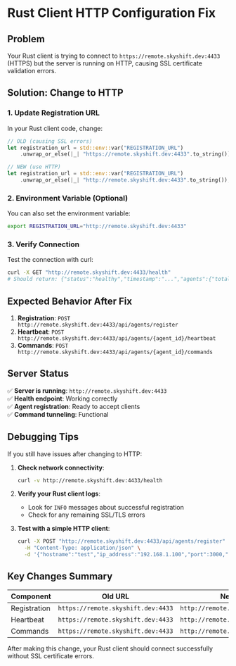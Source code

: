 # Rust Client HTTP Configuration Fix

## Problem
Your Rust client is trying to connect to `https://remote.skyshift.dev:4433` (HTTPS) but the server is running on HTTP, causing SSL certificate validation errors.

## Solution: Change to HTTP

### 1. Update Registration URL
In your Rust client code, change:
```rust
// OLD (causing SSL errors)
let registration_url = std::env::var("REGISTRATION_URL")
    .unwrap_or_else(|_| "https://remote.skyshift.dev:4433".to_string());

// NEW (use HTTP)
let registration_url = std::env::var("REGISTRATION_URL")
    .unwrap_or_else(|_| "http://remote.skyshift.dev:4433".to_string());
```

### 2. Environment Variable (Optional)
You can also set the environment variable:
```bash
export REGISTRATION_URL="http://remote.skyshift.dev:4433"
```

### 3. Verify Connection
Test the connection with curl:
```bash
curl -X GET "http://remote.skyshift.dev:4433/health"
# Should return: {"status":"healthy","timestamp":"...","agents":{"total":0,"online":0,"offline":0}}
```

## Expected Behavior After Fix

1. **Registration**: `POST http://remote.skyshift.dev:4433/api/agents/register`
2. **Heartbeat**: `POST http://remote.skyshift.dev:4433/api/agents/{agent_id}/heartbeat`
3. **Commands**: `POST http://remote.skyshift.dev:4433/api/agents/{agent_id}/commands`

## Server Status
✅ **Server is running**: `http://remote.skyshift.dev:4433`  
✅ **Health endpoint**: Working correctly  
✅ **Agent registration**: Ready to accept clients  
✅ **Command tunneling**: Functional  

## Debugging Tips

If you still have issues after changing to HTTP:

1. **Check network connectivity**:
   ```bash
   curl -v http://remote.skyshift.dev:4433/health
   ```

2. **Verify your Rust client logs**:
   - Look for `INFO` messages about successful registration
   - Check for any remaining SSL/TLS errors

3. **Test with a simple HTTP client**:
   ```bash
   curl -X POST "http://remote.skyshift.dev:4433/api/agents/register" \
     -H "Content-Type: application/json" \
     -d '{"hostname":"test","ip_address":"192.168.1.100","port":3000,"capabilities":["bash"],"version":"1.0.0"}'
   ```

## Key Changes Summary

| Component | Old URL | New URL |
|-----------|---------|---------|
| Registration | `https://remote.skyshift.dev:4433` | `http://remote.skyshift.dev:4433` |
| Heartbeat | `https://remote.skyshift.dev:4433` | `http://remote.skyshift.dev:4433` |
| Commands | `https://remote.skyshift.dev:4433` | `http://remote.skyshift.dev:4433` |

After making this change, your Rust client should connect successfully without SSL certificate errors. 